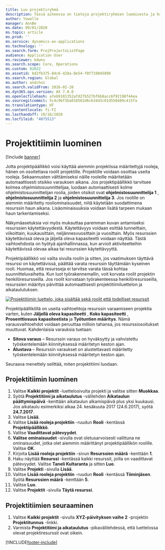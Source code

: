 ```yaml
---
title: Luo projektiryhmä
description: Tässä aiheessa on tietoja projektiryhmien luomisesta ja hallinnasta.
author: Yowelle
manager: AnnBe
ms.date: 09/01/2020
ms.topic: article
ms.prod: ''
ms.service: dynamics-ax-applications
ms.technology: ''
ms.search.form: ProjProjectsListPage
audience: Application User
ms.reviewer: kdwns
ms.search.scope: Core, Operations
ms.custom: 82022
ms.assetid: bd2fb375-84c6-428a-8e54-f0f719045898
ms.search.region: Global
ms.author: andchoi
ms.search.validFrom: 2016-02-28
ms.dyn365.ops.version: AX 7.0.0
ms.openlocfilehash: a7eb9101352afd27b527bf6b8acc6f92198f44ea
ms.sourcegitcommit: 5c4c9bf3ba018562d6cb3443c01d550489c415fa
ms.translationtype: HT
ms.contentlocale: fi-FI
ms.lasthandoff: 10/16/2020
ms.locfileid: "4075513"
---
```

# <a name="create-a-project-team"></a>Projektitiimin luominen

[!include [banner](../includes/banner.md)]

Jotta projektipäällikkö voisi käyttää aiemmin projektissa määritettyjä rooleja, hänen on osoitettava roolit projektille. Projektille voidaan osoittaa useita rooleja. Sekaannusten välttämiseksi näille rooleille määritetään automaattisesti otsikko varauksen aikana. Jos projektipäällikkö tarvitsee kolmea ohjelmistosuunnittelijaa, luodaan automaattisesti kolme ohjelmistosuunnittelijan roolia, joiden otsikot ovat **ohjelmistosuunnittelija 1** , **ohjelmistosuunnittelija 2** ja **ohjelmistosuunnittelija 3**. Jos roolille on aiemmin määritetty rooliominaisuudet, niitä käytetään suodattimena resurssin haun aikana. Lisäominaisuuksia voidaan lisätä tarpeen mukaan haun tarkentamiseksi.

Näkymäasetuksia voi myös mukauttaa paremman kuvan antamiseksi resurssien käytettävyydestä. Käytettävyys voidaan esittää tunneittain, viikoittain, kuukausittain, neljännesvuosittain ja vuosittain. Myös resurssien käytettävissä oleva ja jäljellä oleva kapasiteetti voidaan näyttää. Tästä vaihtoehdosta on hyötyä ajanhallinnassa, kun arvioit aktiviteetteihin käytettävissä olevaa aikaa tai resurssien käytettävyyttä.

Projektipäällikkö voi valita sivulla roolin ja sitten, jos vaatimuksen täyttävä resurssi on käytettävissä, päättää varata resurssin täyttämään kyseinen rooli. Huomaa, että resursseja ei tarvitse varata tässä kohtaa suunnitteluvaihetta. Kun luot työrakennemallin, voit korvata roolit projektin henkilöresursseilla. Jos roolit korvataan työrakenteessa henkilöresursseilla, resurssien määritys päivittää automaattisesti projektitiimiluettelon ja aikataulutuksen.

[![Projektitiimin luettelo, joka sisältää sekä roolit että todelliset resurssit](./media/projectresourcing03-1024x368.jpg)](./media/projectresourcing03.jpg) 

Projektipäälliköllä on useita vaihtoehtoja resurssin varaamiseen projektia varten, kuten **Jäljellä oleva kapasiteetti** , **Koko kapasiteetti** , **Prosenttiosuus kapasiteetista** ja **Työtuntien määritys**. Nämä varausvaihtoehdot voidaan peruuttaa milloin tahansa, jos resurssiosoitukset muuttuvat. Kahdenlaisia varauksia tuetaan:

- **Sitova varaus** – Resurssin varaus on hyväksytty ja vahvistettu työskentelemään kiinnityksessä määritetyn keston ajan.
- **Alustava** – Resurssin varaukset on alustettavasti määritetty työskentelemään kiinnityksessä määritetyn keston ajan.

Seuraava menettely selittää, miten projektitiimi luodaan.

## <a name="create-a-project-team"></a>Projektitiimin luominen

1. Valitse **Kaikki projektit** -luettelosivulta projekti ja valitse sitten **Muokkaa**.
2. Syötä **Projektitiimi ja aikataulutus** -välilehden **Aikataulun päättymispäivä** -kenttään aikataulun alkamispäivä plus yksi kuukausi. Jos aikataulu esimerkiksi alkaa 24. kesäkuuta 2017 (24.6.2017), syötä **24.7.2017**.
3. Valitse **Lisää**.
4. Valitse **Lisää rooleja projektiin** -ruudun **Rooli** -kentässä **Projektipäällikkö**.
5. Valitse **Vaadittavat pätevyydet**.
6. **Valitse ominaisuudet** -sivulla ovat oletusarvoisesti valittuna ne ominaisuudet, jotka olet aiemmin määrittänyt projektipäällikön roolille. Valitse **OK**.
7. Kirjoita **Lisää rooleja projektiin** -sivun **Resurssien määrä** -kenttään **1**.
8. Haku näyttää **Resurssi** -kentässä kaikki resurssit, joilla on vaadittavat pätevyydet. Valitse **Taneli Kultaranta** ja sitten **Luo**.
9. Valitse **Projekti** -sivulla **Lisää**.
10. Valitse **Lisää rooleja projektiin** -ruudun **Rooli** -kentässä **Tiiminjäsen**. Syötä **Resurssien määrä** -kenttään **5**.
11. Valitse **Luo**.
12. Valitse **Projektit** -sivulla **Täytä resurssi**.

## <a name="monitor-project-teams"></a>Projektitiimien seuraaminen
1. Valitse **Kaikki projektit** -sivulla **XYZ-päivityksen vaihe 2** -projektin **Projektitunnus** -linkki.
2. Varmista **Projektitiimi ja aikataulutus** -pikavälilehdessä, että luettelossa olevat projektiresurssit ovat oikein.


[!INCLUDE[footer-include](../includes/footer-banner.md)]
